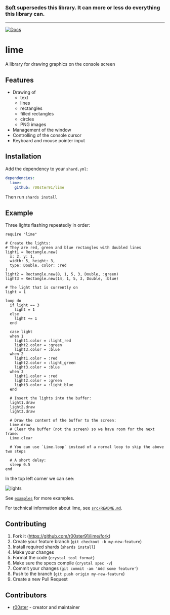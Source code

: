 ### [Soft](https://github.com/r00ster91/soft) supersedes this library. It can more or less do everything this library can.

---

[![Docs](https://img.shields.io/badge/docs-available-brightgreen.svg)](https://r00ster91.github.io/lime/)

# lime

A library for drawing graphics on the console screen

## Features

* Drawing of
  * text
  * lines
  * rectangles
  * filled rectangles
  * circles
  * PNG images
* Management of the window
* Controlling of the console cursor
* Keyboard and mouse pointer input

## Installation

Add the dependency to your `shard.yml`:

```yaml
dependencies:
  lime:
    github: r00ster91/lime
```

Then run `shards install`

## Example

Three lights flashing repeatedly in order:

```crystal
require "lime"

# Create the lights:
# They are red, green and blue rectangles with doubled lines
light1 = Rectangle.new(
  x: 2, y: 1,
  width: 5, height: 3,
  type: Double, color: :red
)
light2 = Rectangle.new(8, 1, 5, 3, Double, :green)
light3 = Rectangle.new(14, 1, 5, 3, Double, :blue)

# The light that is currently on
light = 1

loop do
  if light == 3
    light = 1
  else
    light += 1
  end

  case light
  when 1
    light1.color = :light_red
    light2.color = :green
    light3.color = :blue
  when 2
    light1.color = :red
    light2.color = :light_green
    light3.color = :blue
  when 3
    light1.color = :red
    light2.color = :green
    light3.color = :light_blue
  end

  # Insert the lights into the buffer:
  light1.draw
  light2.draw
  light3.draw

  # Draw the content of the buffer to the screen:
  Lime.draw
  # Clear the buffer (not the screen) so we have room for the next frame:
  Lime.clear

  # You can use `Lime.loop` instead of a normal loop to skip the above two steps

  # A short delay:
  sleep 0.5
end
```

In the top left corner we can see:

![lights](https://i.imgur.com/hDHDiJB.gif)

See [`examples`](https://github.com/r00ster91/lime/tree/master/examples) for more examples.

For technical information about lime, see [`src/README.md`](https://github.com/r00ster91/lime/tree/master/src/README.md).

## Contributing

1. Fork it (<https://github.com/r00ster91/lime/fork>)
2. Create your feature branch (`git checkout -b my-new-feature`)
3. Install required shards (`shards install`)
4. Make your changes
5. Format the code (`crystal tool format`)
6. Make sure the specs compile (`crystal spec -v`)
7. Commit your changes (`git commit -am 'Add some feature'`)
8. Push to the branch (`git push origin my-new-feature`)
9. Create a new Pull Request

## Contributors

- [r00ster](https://github.com/r00ster91) - creator and maintainer
